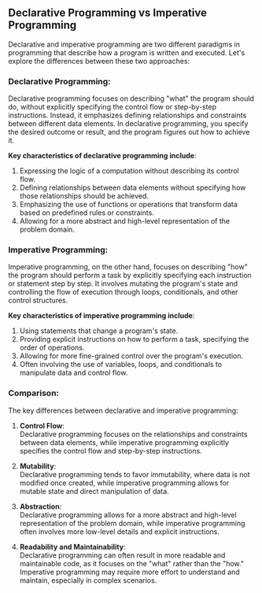 ## Declarative Programming vs Imperative Programming
Declarative and imperative programming are two different paradigms in programming that describe how a program is written and executed. Let's explore the differences between these two approaches:

### Declarative Programming:
Declarative programming focuses on describing "what" the program should do, without explicitly specifying the control flow or step-by-step instructions. Instead, it emphasizes defining relationships and constraints between different data elements. In declarative programming, you specify the desired outcome or result, and the program figures out how to achieve it.

**Key characteristics of declarative programming include**:
1. Expressing the logic of a computation without describing its control flow.
2. Defining relationships between data elements without specifying how those relationships should be achieved.
3. Emphasizing the use of functions or operations that transform data based on predefined rules or constraints.
4. Allowing for a more abstract and high-level representation of the problem domain.

### Imperative Programming:
Imperative programming, on the other hand, focuses on describing "how" the program should perform a task by explicitly specifying each instruction or statement step by step. It involves mutating the program's state and controlling the flow of execution through loops, conditionals, and other control structures.

**Key characteristics of imperative programming include**:
1. Using statements that change a program's state.
2. Providing explicit instructions on how to perform a task, specifying the order of operations.
3. Allowing for more fine-grained control over the program's execution.
4. Often involving the use of variables, loops, and conditionals to manipulate data and control flow.

### Comparison:
The key differences between declarative and imperative programming:

1. **Control Flow**:\
Declarative programming focuses on the relationships and constraints between data elements, while imperative programming explicitly specifies the control flow and step-by-step instructions.

2. **Mutability**:\
Declarative programming tends to favor immutability, where data is not modified once created, while imperative programming allows for mutable state and direct manipulation of data.

3. **Abstraction**:\
Declarative programming allows for a more abstract and high-level representation of the problem domain, while imperative programming often involves more low-level details and explicit instructions.

4. **Readability and Maintainability**:\
Declarative programming can often result in more readable and maintainable code, as it focuses on the "what" rather than the "how." Imperative programming may require more effort to understand and maintain, especially in complex scenarios.


